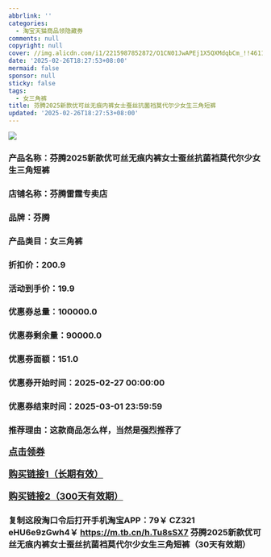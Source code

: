 ```yaml
---
abbrlink: ''
categories:
  - 淘宝天猫商品领隐藏券
comments: null
copyright: null
cover: //img.alicdn.com/i1/2215987852872/O1CN01JwAPEj1X5QXMdqbCm_!!4611686018427385416-0-item_pic.jpg
date: '2025-02-26T18:27:53+08:00'
mermaid: false
sponsor: null
sticky: false
tags:
  - 女三角裤
title: 芬腾2025新款优可丝无痕内裤女士蚕丝抗菌裆莫代尔少女生三角短裤
updated: '2025-02-26T18:27:53+08:00'
--- 
```


![](//img.alicdn.com/i1/2215987852872/O1CN01JwAPEj1X5QXMdqbCm_!!4611686018427385416-0-item_pic.jpg)

### 产品名称：芬腾2025新款优可丝无痕内裤女士蚕丝抗菌裆莫代尔少女生三角短裤
### 店铺名称：芬腾雷霆专卖店
### 品牌：芬腾
### 产品类目：女三角裤
### 折扣价：200.9
### 活动到手价：19.9
### 优惠券总量：100000.0
### 优惠券剩余量：90000.0
### 优惠券面额：151.0
### 优惠券开始时间：2025-02-27 00:00:00	
### 优惠券结束时间：2025-03-01 23:59:59	
### 推荐理由：这款商品怎么样，当然是强烈推荐了

<p style="font-size: 18px; font-weight: bold;">
  <a href="https://uland.taobao.com/coupon/edetail?e=1ikQI%2Ft8JZOlhHvvyUNXZfh8CuWt5YH5OVuOuRD5gLJMmdsrkidbOWBzzpT26idJRBvgOmLIBbjlgnqsDBC93Q0IcbxfLZa9QgO7V%2Bx%2FJgfSMOGhTIcGvYg0PNLIUOy3RSHvQe2jOLZ9pbNCYX0I%2BPP%2BWUTgK%2F%2B0I%2BtaUgbudUxA%2B536asYsLWVfKa%2BhVnNDarFG1M2hVuxzkriGqYW2%2FJjB6TX2HR3QQ5WKStDdyeTLAJho1Tgm24y1rRo98IyIzxHHRjXbSzC3GXpSbfs48rGd4tbENjqEvF7a4py5fSlwr49L9IAs%2BiaTRlCjweBmcKyGdLFfF%2BOyHVvYwF84GiUzVkkdwsIm&traceId=21665f9817407225954674899d132c&union_lens=lensId%3AOPT%401740722612%40212c3747_0dff_1954b27293a_780b%4001%40eyJmbG9vcklkIjo3MzM1NH0ie" target="_blank">点击领券</a>
</p>
<p style="font-size: 18px; font-weight: bold;">
  <a href="https://s.click.taobao.com/t?e=m%3D2%26s%3D%2BY%2FSY5L2k2Vw4vFB6t2Z2ueEDrYVVa64K7Vc7tFgwiHjf2vlNIV67kyLuerTQxoG6EFRCN7EKmz3ID%2FV1RqsF4wnCJeELi4I%2FIEn%2BS1IjHAB0ghlTd7WlZVm%2FOAUUFw71qrpxiwMoCNxc1AtbZGVS6WXbn828yXfLFik%2B5UZPeDNEPXytV9ALoS4zvCRUrqunz0Ye2FZq5nkwOriZSnUtUebLo3natHcGvo5tROnXYFrR00RiAwsdivDGimtfBRSveYdcWYvlu2PgysBSxHfUOXVLEPDWL24%2FufIeaShmLvWGPPZ03CRxPsYagz2jRvKsNrUcyAGB7HGDmntuH4VtA%3D%3D" target="_blank">购买链接1（长期有效）</a>
</p>
<p style="font-size: 18px; font-weight: bold;">
  <a href="https://s.click.taobao.com/oisbVNs" target="_blank">购买链接2（300天有效期）</a>
</p>

### 复制这段淘口令后打开手机淘宝APP：79￥ CZ321 eHU6e9zGwh4￥ https://m.tb.cn/h.Tu8sSX7  芬腾2025新款优可丝无痕内裤女士蚕丝抗菌裆莫代尔少女生三角短裤（30天有效期）

